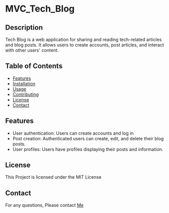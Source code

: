 # MVC_Tech_Blog


## Description

Tech Blog is a web application for sharing and reading tech-related articles and blog posts. It allows users to create accounts, post articles, and interact with other users' content.

## Table of Contents

- [Features](#features)
- [Installation](#installation)
- [Usage](#usage)
- [Contributing](#contributing)
- [License](#license)
- [Contact](#contact)

## Features

- User authentication: Users can create accounts and log in
- Post creation: Authenticated users can create, edit, and delete their blog posts.
- User profiles: Users have profiles displaying their posts and information.

## License 
This Project is licensed under the MIT License


## Contact

For any questions, Please contact [Me](example@gmail.com)